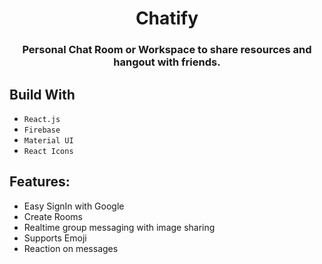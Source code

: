 <div align="center">

# Chatify

### Personal Chat Room or Workspace to share resources and hangout with friends.




</div>

## Build With

- `React.js`
- `Firebase`
- `Material UI`
- `React Icons`

## Features:

- Easy SignIn with Google
- Create Rooms
- Realtime group messaging with image sharing
- Supports Emoji
- Reaction on messages
